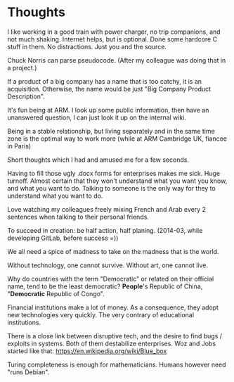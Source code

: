 # Thoughts

I like working in a good train with power charger, no trip companions, and not much shaking. Internet helps, but is optional. Done some hardcore C stuff in them. No distractions. Just you and the source.

Chuck Norris can parse pseudocode. (After my colleague was doing that in a project.)

If a product of a big company has a name that is too catchy, it is an acquisition. Otherwise, the name would be just "Big Company Product Description".

It's fun being at ARM. I look up some public information, then have an unanswered question, I can just look it up on the internal wiki.

Being in a stable relationship, but living separately and in the same time zone is the optimal way to work more (while at ARM Cambridge UK, fiancee in Paris)

Short thoughts which I had and amused me for a few seconds.

Having to fill those ugly .docx forms for enterprises makes me sick. Huge turnoff. Almost certain that they won't understand what you want you know, and what you want to do. Talking to someone is the only way for they to understand what you want to do.

Love watching my colleagues freely mixing French and Arab every 2 sentences when talking to their personal friends.

To succeed in creation: be half action, half planing. (2014-03, while developing GitLab, before success =))

We all need a spice of madness to take on the madness that is the world.

Without technology, one cannot survive. Without art, one cannot live.

Why do countries with the term "Democratic" or related on their official name, tend to be the least democratic? **People**'s Republic of China, "**Democratic** Republic of Congo".

Financial institutions make a lot of money. As a consequence, they adopt new technologies very quickly. The very contrary of educational institutions.

There is a close link between disruptive tech, and the desire to find bugs / exploits in systems. Both of them destabilize enterprises. Woz and Jobs started like that: https://en.wikipedia.org/wiki/Blue_box

Turing completeness is enough for mathematicians. Humans however need "runs Debian".
